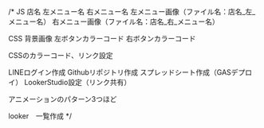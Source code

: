 /*
JS
店名
左メニュー名
右メニュー名
左メニュー画像（ファイル名：店名_左_メニュー名）
右メニュー画像（ファイル名：店名_右_メニュー名）

CSS
背景画像
左ボタンカラーコード
右ボタンカラーコード

CSSのカラーコード、リンク設定

LINEログイン作成
Githubリポジトリ作成
スプレッドシート作成（GASデプロイ）
LookerStudio設定（リンク共有）

アニメーションのパターン3つほど

looker　一覧作成
*/
